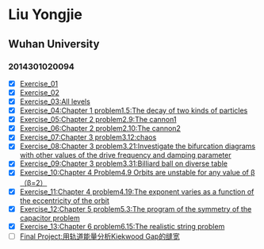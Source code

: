 # Liu Yongjie
## Wuhan University
### 2014301020094

> 
- [x] [Exercise_01](https://www.zybuluo.com/mdeditor#498195)  
- [x] [Exercise_02](https://github.com/LiuYongJie2014301020094/computational_physics_N2014301020094/blob/master/Exercise-2.py)
- [x] [Exercise_03:All levels](https://github.com/LiuYongJie2014301020094/computational_physics_N2014301020094/blob/master/Ex_03.md)  
- [x] [Exercise_04:Chapter 1 problem1.5:The decay of two kinds of particles](https://www.zybuluo.com/LiuYongJie/note/525363)  
- [x] [Exercise_05:Chapter 2 problem2.9:The cannon1](https://www.zybuluo.com/LiuYongJie/note/533809)  
- [x] [Exercise_06:Chapter 2 problem2.10:The cannon2](https://www.zybuluo.com/LiuYongJie/note/542067)  
- [x] [Exercise_07:Chapter 3 problem3.12:chaos](https://www.zybuluo.com/LiuYongJie/note/549825)  
- [x] [Exercise_08:Chapter 3 problem3.21:Investigate the bifurcation diagrams  with other values of the drive frequency and damping parameter](https://www.zybuluo.com/LiuYongJie/note/565537)  
- [x] [Exercise_09:Chapter 3 problem3.31:Billiard ball on diverse table](https://www.zybuluo.com/LiuYongJie/note/573435)  
- [x] [Exercise_10:Chapter 4 Problem4.9 Orbits are unstable for any value of β（β=2）](https://www.zybuluo.com/LiuYongJie/note/581185)  
- [x] [Exercise_11:Chapter 4 problem4.19:The exponent varies as a function of the eccentricity of the orbit](https://www.zybuluo.com/LiuYongJie/note/589822)  
- [x] [Exercise_12:Chapter 5 problem5.3:The program of the symmetry of the capacitor problem](https://www.zybuluo.com/LiuYongJie/note/597586)  
- [x] [Exercise_13:Chapter 6 problem6.15:The realistic string problem]()  
- [ ] [Final Project:用轨道能量分析Kiekwood Gap的缝宽]()  
